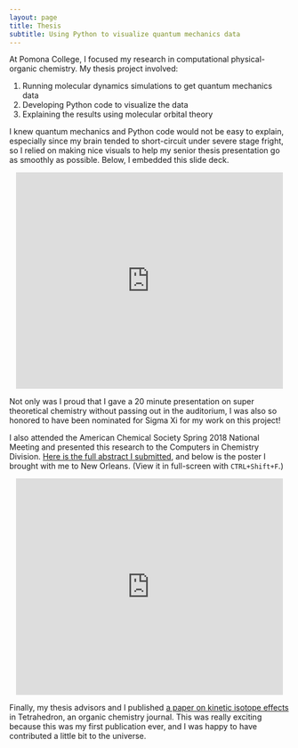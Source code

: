```yaml
---
layout: page
title: Thesis
subtitle: Using Python to visualize quantum mechanics data
---
```


At Pomona College, I focused my research in computational physical-organic chemistry. My thesis project involved:

1. Running molecular dynamics simulations to get quantum mechanics data
2. Developing Python code to visualize the data
3. Explaining the results using molecular orbital theory

I knew quantum mechanics and Python code would not be easy to explain, especially since my brain tended to short-circuit under severe stage fright, so I relied on making nice visuals to help my senior thesis presentation go as smoothly as possible. Below, I embedded this slide deck.

<p align="center"><iframe src="https://docs.google.com/presentation/d/e/2PACX-1vR_fDqgnZD9OoeT1aRZeYKKRklisc_1M_iSNHRKaaxhnu262RNA_i8hDNI9V7JIyA/embed?start=false&loop=false&delayms=3000" frameborder="0" width="480" height="389" allowfullscreen="true" mozallowfullscreen="true" webkitallowfullscreen="true"></iframe></p>

Not only was I proud that I gave a 20 minute presentation on super theoretical chemistry without passing out in the auditorium, I was also so honored to have been nominated for Sigma Xi for my work on this project!

I also attended the American Chemical Society Spring 2018 National Meeting and presented this research to the Computers in Chemistry Division. [Here is the full abstract I submitted](https://www.morressier.com/o/event/5fc63fa103137aa5257ba0c8/article/5fc640832d78d1fec4648e03), and below is the poster I brought with me to New Orleans. (View it in full-screen with `CTRL+Shift+F`.)

<p align="center"><iframe src="https://docs.google.com/presentation/d/e/2PACX-1vS0cXXKP0RNJxiqjh2UoJehY4j53WZDiGmvjKKJe0K1uKJzxEBBCDBHQUK94RSEHw/embed?start=false&loop=false&delayms=3000" frameborder="0" width="480" height="389" allowfullscreen="true" mozallowfullscreen="true" webkitallowfullscreen="true"></iframe></p>

Finally, my thesis advisors and I published [a paper on kinetic isotope effects](https://www.sciencedirect.com/science/article/abs/pii/S0040402018315412?via%3Dihub) in Tetrahedron, an organic chemistry journal. This was really exciting because this was my first publication ever, and I was happy to have contributed a little bit to the universe.
